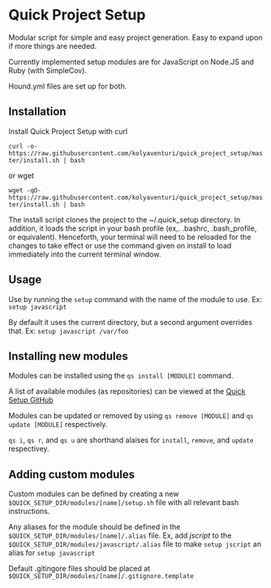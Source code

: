 # Quick Project Setup

Modular script for simple and easy project generation. Easy to expand upon if more things are needed.

Currently implemented setup modules are for JavaScript on Node.JS and Ruby (with SimpleCov).

Hound.yml files are set up for both.

## Installation

Install Quick Project Setup with curl

`curl -o- https://raw.githubusercontent.com/kolyaventuri/quick_project_setup/master/install.sh | bash`

or wget

`wget -qO- https://raw.githubusercontent.com/kolyaventuri/quick_project_setup/master/install.sh | bash`

The install script clones the project to the ~/.quick_setup directory. In addition, it loads the script in your bash profile (ex,. .bashrc, .bash_profile, or equivalent). Henceforth, your terminal will need to be reloaded for the changes to take effect or use the command given on install to load immediately into the current terminal window.

## Usage

Use by running the `setup` command with the name of the module to use. Ex: `setup javascript`

By default it uses the current directory, but a second argument overrides that. Ex: `setup javascript /var/foo`

## Installing new modules
Modules can be installed using the `qs install [MODULE]` command.

A list of available modules (as repositories) can be viewed at the [Quick Setup GitHub](https://github.com/quicksetup)

Modules can be updated or removed by using `qs remove [MODULE]` and `qs update [MODULE]` respectively.

`qs i`, `qs r`, and `qs u` are shorthand alaises for `install`, `remove`, and `update` respectivey.

## Adding custom modules

Custom modules can be defined by creating a new `$QUICK_SETUP_DIR/modules/[name]/setup.sh` file with all relevant bash instructions.

Any aliases for the module should be defined in the `$QUICK_SETUP_DIR/modules/[name]/.alias` file. Ex, add _jscript_ to the `$QUICK_SETUP_DIR/modules/javascript/.alias` file to make `setup jscript` an alias for `setup javascript`

Default .gitingore files should be placed at `$QUICK_SETUP_DIR/modules/[name]/.gitignore.template`
